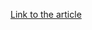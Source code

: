 [Link to the article](https://www.microsoft.com/en-us/security/blog/2024/12/05/why-security-leaders-trust-microsoft-sentinel-to-modernize-their-soc/)
